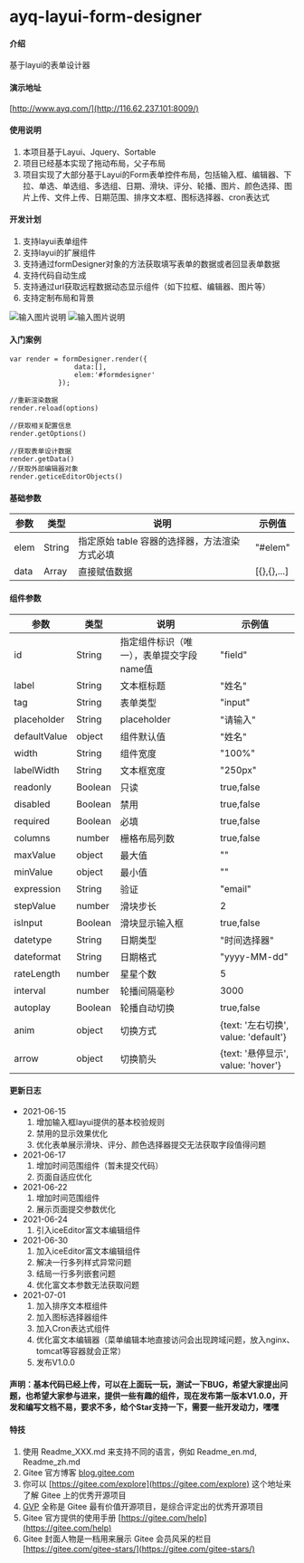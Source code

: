# ayq-layui-form-designer

#### 介绍
基于layui的表单设计器

#### 演示地址
[http://www.ayq.com/](http://116.62.237.101:8009/)

#### 使用说明

1. 本项目基于Layui、Jquery、Sortable
2. 项目已经基本实现了拖动布局，父子布局
3. 项目实现了大部分基于Layui的Form表单控件布局，包括输入框、编辑器、下拉、单选、单选组、多选组、日期、滑块、评分、轮播、图片、颜色选择、图片上传、文件上传、日期范围、排序文本框、图标选择器、cron表达式

#### 开发计划

1.  支持layui表单组件
2.  支持layui的扩展组件
3.  支持通过formDesigner对象的方法获取填写表单的数据或者回显表单数据
4.  支持代码自动生成
5.  支持通过url获取远程数据动态显示组件（如下拉框、编辑器、图片等）
6.  支持定制布局和背景

![输入图片说明](https://images.gitee.com/uploads/images/2021/0524/161635_1627108b_4776207.png "13.PNG")
![输入图片说明](https://images.gitee.com/uploads/images/2021/0527/094341_983939d5_4776207.png "14.PNG")

#### 入门案例


```
var render = formDesigner.render({
                data:[],
                elem:'#formdesigner'
            });

//重新渲染数据
render.reload(options)

//获取相关配置信息
render.getOptions() 

//获取表单设计数据
render.getData()
//获取外部编辑器对象
render.geticeEditorObjects()
```

#### 基础参数

| 参数  | 类型  | 说明  |  示例值 |
|---|---|---|---|
|  elem |  String | 指定原始 table 容器的选择器，方法渲染方式必填  | "#elem"  |
|  data |  Array | 直接赋值数据  |  [{},{},...] |

#### 组件参数

| 参数  | 类型  | 说明  |  示例值 |
|---|---|---|---|
|  id |  String | 指定组件标识（唯一），表单提交字段name值  | "field"  |
|  label | String  | 文本框标题  |  "姓名" |
|  tag | String  | 表单类型  |  "input" |
|  placeholder | String  | placeholder  |  "请输入" |
|  defaultValue | object  | 组件默认值  |  "姓名" |
|  width | String  | 组件宽度  |  "100%" |
|  labelWidth | String  | 文本框宽度  |  "250px" |
|  readonly | Boolean  | 只读  |  true,false |
|  disabled | Boolean  | 禁用  |  true,false |
|  required | Boolean  | 必填  |  true,false |
|  columns | number  | 栅格布局列数  |  true,false |
|  maxValue | object  | 最大值  |  "" |
|  minValue | object  | 最小值  |  "" |
|  expression | String  | 验证  |  "email" |
|  stepValue | number  | 滑块步长  |  2 |
|  isInput | Boolean  | 滑块显示输入框  |  true,false |
|  datetype | String  | 日期类型  |  "时间选择器" |
|  dateformat | String  | 日期格式  |  "yyyy-MM-dd" |
|  rateLength | number  | 星星个数  |  5 |
|  interval | number  | 轮播间隔毫秒  |  3000 |
|  autoplay | Boolean  | 轮播自动切换  |  true,false |
|  anim | object  | 切换方式  |  {text: '左右切换', value: 'default'} |
|  arrow | object  | 切换箭头  |  {text: '悬停显示', value: 'hover'} |

#### 更新日志
- 2021-06-15 
    1. 增加输入框layui提供的基本校验规则
    2. 禁用的显示效果优化
    3. 优化表单展示滑块、评分、颜色选择器提交无法获取字段值得问题
- 2021-06-17 
    1. 增加时间范围组件（暂未提交代码）
    2. 页面自适应优化
- 2021-06-22 
    1. 增加时间范围组件
    2. 展示页面提交参数优化
- 2021-06-24 
    1. 引入iceEditor富文本编辑组件
- 2021-06-30 
    1. 加入iceEditor富文本编辑组件
    2. 解决一行多列样式异常问题
    3. 结局一行多列嵌套问题
    4. 优化富文本参数无法获取问题
- 2021-07-01 
    1. 加入排序文本框组件
    2. 加入图标选择器组件
    3. 加入Cron表达式组件
    4. 优化富文本编辑器（菜单编辑本地直接访问会出现跨域问题，放入nginx、tomcat等容器就会正常）
    5. 发布V1.0.0


#### 声明：基本代码已经上传，可以在上面玩一玩，测试一下BUG，希望大家提出问题，也希望大家参与进来，提供一些有趣的组件，现在发布第一版本V1.0.0，开发和编写文档不易，要求不多，给个Star支持一下，需要一些开发动力，嘿嘿

#### 特技

1.  使用 Readme\_XXX.md 来支持不同的语言，例如 Readme\_en.md, Readme\_zh.md
2.  Gitee 官方博客 [blog.gitee.com](https://blog.gitee.com)
3.  你可以 [https://gitee.com/explore](https://gitee.com/explore) 这个地址来了解 Gitee 上的优秀开源项目
4.  [GVP](https://gitee.com/gvp) 全称是 Gitee 最有价值开源项目，是综合评定出的优秀开源项目
5.  Gitee 官方提供的使用手册 [https://gitee.com/help](https://gitee.com/help)
6.  Gitee 封面人物是一档用来展示 Gitee 会员风采的栏目 [https://gitee.com/gitee-stars/](https://gitee.com/gitee-stars/)
